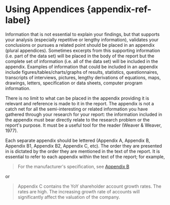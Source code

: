 
# Using Appendices {appendix-ref-label}

Information that is not essential to explain your findings, but that supports
your analysis (especially repetitive or lengthy information), validates your
conclusions or pursues a related point should be placed in an appendix (plural
appendices). Sometimes excerpts from this supporting information (i.e. part of
the data set) will be placed in the body of the report but the complete set of
information (i.e. all of the data set) will be included in the appendix.
Examples of information that could be included in an appendix include
figures/tables/charts/graphs of results, statistics, questionnaires, transcripts
of interviews, pictures, lengthy derivations of equations, maps, drawings,
letters, specification or data sheets, computer program information.

There is no limit to what can be placed in the appendix providing it is relevant
and reference is made to it in the report. The appendix is not a catch net for
all the semi-interesting or related information you have gathered through your
research for your report: the information included in the appendix must bear
directly relate to the research problem or the report's purpose. It must be a
useful tool for the reader (Weaver & Weaver, 1977).

Each separate appendix should be lettered (Appendix A, Appendix B, Appendix B1,
Appendix B2, Appendix C, etc). The order they are presented in is dictated by
the order they are mentioned in the text of the report. It is essential to refer
to each appendix within the text of the report; for example,

> For the manufacturer's specification, see [Appendix B](appendix-ref-label)

or

> Appendix C contains the YoY shareholder account growth rates. The rates are
high. The increasing growth rate of accounts will significantly affect the
valuation of the company.
